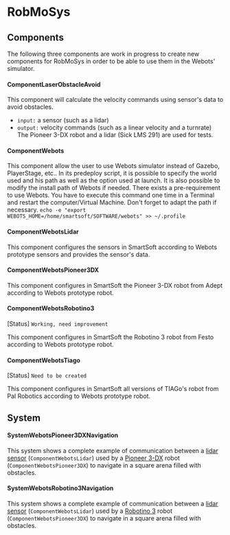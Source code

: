 # RobMoSys

## Components
The following three components are work in progress to create new components for RobMoSys in order to be able to use them in the Webots' simulator.

#### ComponentLaserObstacleAvoid
This component will calculate the velocity commands using sensor's data to avoid obstacles.
* `input:` a sensor (such as a lidar)
* `output:` velocity commands (such as a linear velocity and a turnrate)
The Pioneer 3-DX robot and a lidar (Sick LMS 291) are used for tests.

#### ComponentWebots
This component allow the user to use Webots simulator instead of Gazebo, PlayerStage, etc.. In its predeploy script, it is possible to specify the world used and his path as well as the option used at launch. It is also possible to modify the install path of Webots if needed. There exists a pre-requirement to use Webots. You have to execute this command one time in a Terminal and restart the computer/Virtual Machine. Don't forget to adapt the path if necessary.
`echo -e "export WEBOTS_HOME=/home/smartsoft/SOFTWARE/webots" >> ~/.profile`

#### ComponentWebotsLidar
This component configures the sensors in SmartSoft according to Webots prototype sensors and provides the sensor's data.

#### ComponentWebotsPioneer3DX
This component configures in SmartSoft the Pioneer 3-DX robot from Adept according to Webots prototype robot.

#### ComponentWebotsRobotino3
[Status] `Working, need improvement`

This component configures in SmartSoft the Robotino 3 robot from Festo according to Webots prototype robot.

#### ComponentWebotsTiago
[Status] `Need to be created`

This component configures in SmartSoft all versions of TIAGo's  robot from Pal Robotics according to Webots prototype robot.



## System

#### SystemWebotsPioneer3DXNavigation
This system shows a complete example of communication between a [lidar sensor](https://cyberbotics.com/doc/guide/lidar-sensors) (`ComponentWebotsLidar`) used by a [Pioneer 3-DX](https://cyberbotics.com/doc/guide/pioneer-3dx) robot (`ComponentWebotsPioneer3DX`) to navigate in a square arena filled with obstacles.

#### SystemWebotsRobotino3Navigation
This system shows a complete example of communication between a [lidar sensor](https://cyberbotics.com/doc/guide/lidar-sensors) (`ComponentWebotsLidar`) used by a [Robotino 3](https://cyberbotics.com/doc/guide/robotino3) robot (`ComponentWebotsPioneer3DX`) to navigate in a square arena filled with obstacles.

